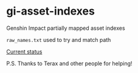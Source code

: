 # gi-asset-indexes
Genshin Impact partially mapped asset indexes

 `raw_names.txt` used to try and match path

[Current status](/STATUS.md)

P.S. Thanks to Terax and other people for helping!